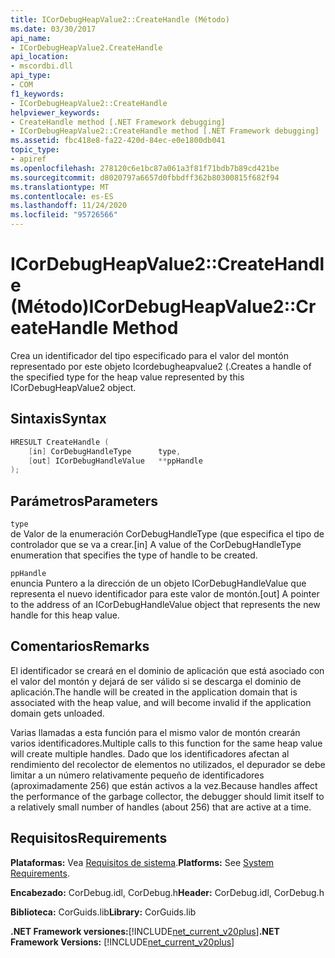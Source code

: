 ```yaml
---
title: ICorDebugHeapValue2::CreateHandle (Método)
ms.date: 03/30/2017
api_name:
- ICorDebugHeapValue2.CreateHandle
api_location:
- mscordbi.dll
api_type:
- COM
f1_keywords:
- ICorDebugHeapValue2::CreateHandle
helpviewer_keywords:
- CreateHandle method [.NET Framework debugging]
- ICorDebugHeapValue2::CreateHandle method [.NET Framework debugging]
ms.assetid: fbc418e8-fa22-420d-84ec-e0e1800db041
topic_type:
- apiref
ms.openlocfilehash: 278120c6e1bc87a061a3f81f71bdb7b89cd421be
ms.sourcegitcommit: d8020797a6657d0fbbdff362b80300815f682f94
ms.translationtype: MT
ms.contentlocale: es-ES
ms.lasthandoff: 11/24/2020
ms.locfileid: "95726566"
---
```

# <a name="icordebugheapvalue2createhandle-method"></a><span data-ttu-id="bc9b9-102">ICorDebugHeapValue2::CreateHandle (Método)</span><span class="sxs-lookup"><span data-stu-id="bc9b9-102">ICorDebugHeapValue2::CreateHandle Method</span></span>

<span data-ttu-id="bc9b9-103">Crea un identificador del tipo especificado para el valor del montón representado por este objeto Icordebugheapvalue2 (.</span><span class="sxs-lookup"><span data-stu-id="bc9b9-103">Creates a handle of the specified type for the heap value represented by this ICorDebugHeapValue2 object.</span></span>  
  
## <a name="syntax"></a><span data-ttu-id="bc9b9-104">Sintaxis</span><span class="sxs-lookup"><span data-stu-id="bc9b9-104">Syntax</span></span>  
  
```cpp  
HRESULT CreateHandle (  
    [in] CorDebugHandleType      type,
    [out] ICorDebugHandleValue   **ppHandle  
);  
```  
  
## <a name="parameters"></a><span data-ttu-id="bc9b9-105">Parámetros</span><span class="sxs-lookup"><span data-stu-id="bc9b9-105">Parameters</span></span>  

 `type`  
 <span data-ttu-id="bc9b9-106">de Valor de la enumeración CorDebugHandleType (que especifica el tipo de controlador que se va a crear.</span><span class="sxs-lookup"><span data-stu-id="bc9b9-106">[in] A value of the CorDebugHandleType enumeration that specifies the type of handle to be created.</span></span>  
  
 `ppHandle`  
 <span data-ttu-id="bc9b9-107">enuncia Puntero a la dirección de un objeto ICorDebugHandleValue que representa el nuevo identificador para este valor de montón.</span><span class="sxs-lookup"><span data-stu-id="bc9b9-107">[out] A pointer to the address of an ICorDebugHandleValue object that represents the new handle for this heap value.</span></span>  
  
## <a name="remarks"></a><span data-ttu-id="bc9b9-108">Comentarios</span><span class="sxs-lookup"><span data-stu-id="bc9b9-108">Remarks</span></span>  

 <span data-ttu-id="bc9b9-109">El identificador se creará en el dominio de aplicación que está asociado con el valor del montón y dejará de ser válido si se descarga el dominio de aplicación.</span><span class="sxs-lookup"><span data-stu-id="bc9b9-109">The handle will be created in the application domain that is associated with the heap value, and will become invalid if the application domain gets unloaded.</span></span>  
  
 <span data-ttu-id="bc9b9-110">Varias llamadas a esta función para el mismo valor de montón crearán varios identificadores.</span><span class="sxs-lookup"><span data-stu-id="bc9b9-110">Multiple calls to this function for the same heap value will create multiple handles.</span></span> <span data-ttu-id="bc9b9-111">Dado que los identificadores afectan al rendimiento del recolector de elementos no utilizados, el depurador se debe limitar a un número relativamente pequeño de identificadores (aproximadamente 256) que están activos a la vez.</span><span class="sxs-lookup"><span data-stu-id="bc9b9-111">Because handles affect the performance of the garbage collector, the debugger should limit itself to a relatively small number of handles (about 256) that are active at a time.</span></span>  
  
## <a name="requirements"></a><span data-ttu-id="bc9b9-112">Requisitos</span><span class="sxs-lookup"><span data-stu-id="bc9b9-112">Requirements</span></span>  

 <span data-ttu-id="bc9b9-113">**Plataformas:** Vea [Requisitos de sistema](../../get-started/system-requirements.md).</span><span class="sxs-lookup"><span data-stu-id="bc9b9-113">**Platforms:** See [System Requirements](../../get-started/system-requirements.md).</span></span>  
  
 <span data-ttu-id="bc9b9-114">**Encabezado:** CorDebug.idl, CorDebug.h</span><span class="sxs-lookup"><span data-stu-id="bc9b9-114">**Header:** CorDebug.idl, CorDebug.h</span></span>  
  
 <span data-ttu-id="bc9b9-115">**Biblioteca:** CorGuids.lib</span><span class="sxs-lookup"><span data-stu-id="bc9b9-115">**Library:** CorGuids.lib</span></span>  
  
 <span data-ttu-id="bc9b9-116">**.NET Framework versiones:**[!INCLUDE[net_current_v20plus](../../../../includes/net-current-v20plus-md.md)]</span><span class="sxs-lookup"><span data-stu-id="bc9b9-116">**.NET Framework Versions:** [!INCLUDE[net_current_v20plus](../../../../includes/net-current-v20plus-md.md)]</span></span>
